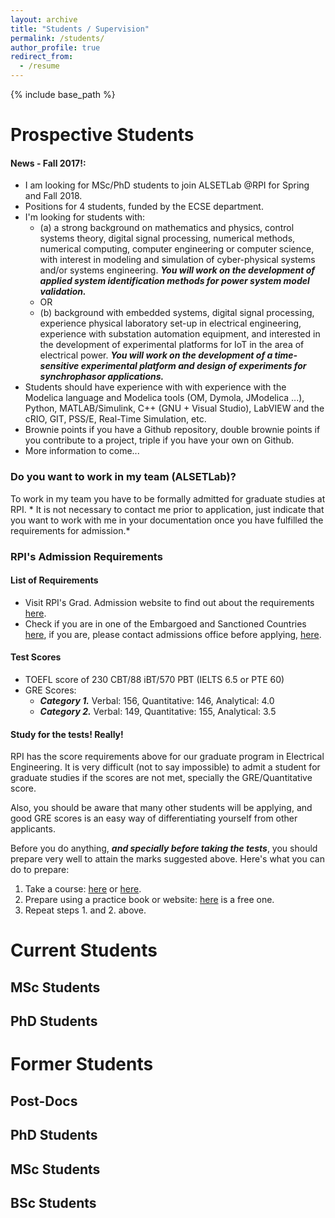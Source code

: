 ```yaml
---
layout: archive
title: "Students / Supervision"
permalink: /students/
author_profile: true
redirect_from:
  - /resume
---
```


{% include base_path %}

# Prospective Students
#### News - Fall 2017!:
  * I am looking for MSc/PhD students to join ALSETLab @RPI for Spring and Fall 2018.
  * Positions for 4 students, funded by the ECSE department.
  * I'm looking for students with:
    - (a) a strong background on mathematics and physics, control systems theory, digital signal processing, numerical methods, numerical computing, computer engineering or computer science, with interest in modeling and simulation of cyber-physical systems and/or systems engineering. ***You will work on the development of applied system identification methods for power system model validation.***
    - OR
    - (b) background with embedded systems, digital signal processing, experience physical laboratory set-up in electrical engineering, experience with substation automation equipment, and interested in the development of experimental platforms for IoT in the area of electrical power. ***You will work on the development of a time-sensitive experimental platform and design of experiments for synchrophasor applications.***
  * Students should have experience with with experience with the Modelica language and Modelica tools (OM, Dymola, JModelica ...), Python, MATLAB/Simulink, C++ (GNU + Visual Studio), LabVIEW and the cRIO, GIT, PSS/E, Real-Time Simulation, etc.
  * Brownie points if you have a Github repository, double brownie points if you contribute to a project, triple if you have your own on Github.
  * More information to come...

### Do you want to work in my team (ALSETLab)?
To work in my team you have to be formally admitted for graduate studies at RPI. * It is not necessary to contact me prior to application, just indicate that you want to work with me in your documentation once you have fulfilled the requirements for admission.*

### RPI's Admission Requirements
#### List of Requirements
- Visit RPI's Grad. Admission website to find out about the requirements [here](http://admissions.rpi.edu/graduate/admission/).
- Check if you are in one of the Embargoed and Sanctioned Countries [here](http://admissions.rpi.edu/graduate/admission/index.html#Anchor-International-49575), if you are, please contact admissions office before applying, [here](http://admissions.rpi.edu/graduate/contact/index.html).
#### Test Scores
- TOEFL score of 230 CBT/88 iBT/570 PBT (IELTS 6.5 or PTE 60)
- GRE Scores:
  - ***Category 1.*** Verbal: 156, Quantitative: 146, Analytical: 4.0
  - ***Category 2.*** Verbal: 149, Quantitative: 155, Analytical: 3.5

#### Study for the tests! Really!
RPI has the score requirements above for our graduate program in Electrical Engineering. It is very difficult (not to say impossible) to admit a student for graduate studies if the scores are not met, specially the GRE/Quantitative score.

Also, you should be aware that many other students will be applying, and good GRE scores is an easy way of differentiating yourself from other applicants.

Before you do anything, ***and specially before taking the tests***, you should prepare very well to attain the marks suggested above.
Here's what you can do to prepare:
1. Take a course: [here](https://gre.magoosh.com/online-prep) or [here](https://www.ets.org/gre/revised_general/prepare/).
2. Prepare using a practice book or website: [here](https://www.kaptest.com/gre/gre-practice/free-gre-practice-questions-workout) is a free one.
3. Repeat steps 1. and 2. above.

# Current Students
## MSc Students
## PhD Students

# Former Students
## Post-Docs
## PhD Students
## MSc Students
## BSc Students
